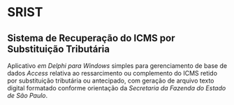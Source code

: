 # SRIST
## Sistema de Recuperação do ICMS por Substituição Tributária
Aplicativo *em Delphi para Windows* simples para gerenciamento de base de dados *Access* relativa ao ressarcimento ou complemento do ICMS retido por substituição tributária ou antecipado, com geração de arquivo texto digital formatado conforme orientação da *Secretaria da Fazenda do Estado de São Paulo*.
